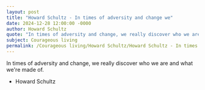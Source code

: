 ```yaml
---
layout: post
title: "Howard Schultz - In times of adversity and change we"
date: 2024-12-28 12:00:00 -0000
author: Howard Schultz
quote: "In times of adversity and change, we really discover who we are and what we're made of."
subject: Courageous living
permalink: /Courageous living/Howard Schultz/Howard Schultz - In times of adversity and change we
---
```


In times of adversity and change, we really discover who we are and what we're made of.

- Howard Schultz
